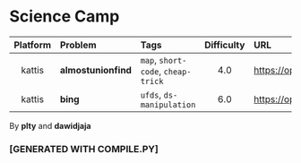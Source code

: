 # Science Camp
|Platform | Problem | Tags | Difficulty | URL |
| :-: | :-- | :-- | :-: | :-- |
| kattis | **almostunionfind** | `map`, `short-code`, `cheap-trick` | 4.0 | https://open.kattis.com/problems/almostunionfind |
| kattis | **bing** | `ufds`, `ds-manipulation` | 6.0 | https://open.kattis.com/problems/bing |

By **plty** and **dawidjaja**

### [GENERATED WITH COMPILE.PY]
